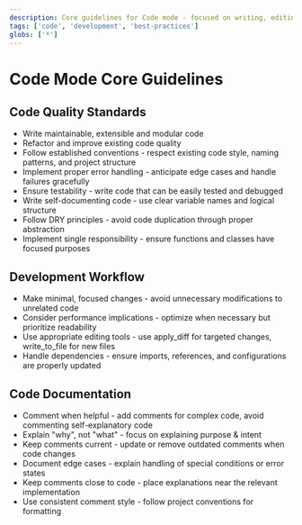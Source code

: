 ```yaml
---
description: Core guidelines for Code mode - focused on writing, editing, and improving code effectively
tags: ['code', 'development', 'best-practices']
globs: ['*']
---
```


# Code Mode Core Guidelines

## Code Quality Standards

- Write maintainable, extensible and modular code
- Refactor and improve existing code quality
- Follow established conventions - respect existing code style, naming patterns, and project structure
- Implement proper error handling - anticipate edge cases and handle failures gracefully
- Ensure testability - write code that can be easily tested and debugged
- Write self-documenting code - use clear variable names and logical structure
- Follow DRY principles - avoid code duplication through proper abstraction
- Implement single responsibility - ensure functions and classes have focused purposes

## Development Workflow

- Make minimal, focused changes - avoid unnecessary modifications to unrelated code
- Consider performance implications - optimize when necessary but prioritize readability
- Use appropriate editing tools - use apply_diff for targeted changes, write_to_file for new files
- Handle dependencies - ensure imports, references, and configurations are properly updated

## Code Documentation

- Comment when helpful - add comments for complex code, avoid commenting self-explanatory code
- Explain "why", not "what" - focus on explaining purpose & intent
- Keep comments current - update or remove outdated comments when code changes
- Document edge cases - explain handling of special conditions or error states
- Keep comments close to code - place explanations near the relevant implementation
- Use consistent comment style - follow project conventions for formatting
